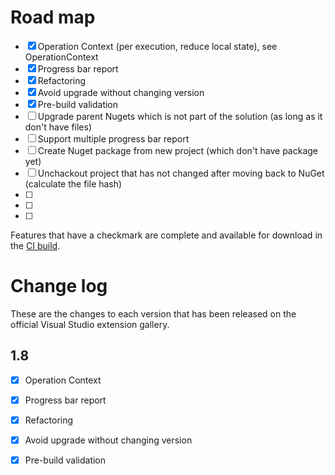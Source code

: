 # Road map

- [x] Operation Context (per execution, reduce local state), see OperationContext
- [x] Progress bar report
- [x] Refactoring
- [x] Avoid upgrade without changing version
- [x] Pre-build validation
- [ ] Upgrade parent Nugets which is not part of the solution (as long as it don't have files)
- [ ] Support multiple progress bar report
- [ ] Create Nuget package from new project (which don't have package yet)
- [ ] Unchackout project that has not changed after moving back to NuGet (calculate the file hash)
- [ ] 
- [ ] 
- [ ] 

Features that have a checkmark are complete and available for
download in the
[CI build](http://vsixgallery.com/extension/NuGet.Extension/).

# Change log

These are the changes to each version that has been released
on the official Visual Studio extension gallery.

## 1.8

- [x] Operation Context
- [x] Progress bar report
- [x] Refactoring
- [x] Avoid upgrade without changing version
- [x] Pre-build validation

